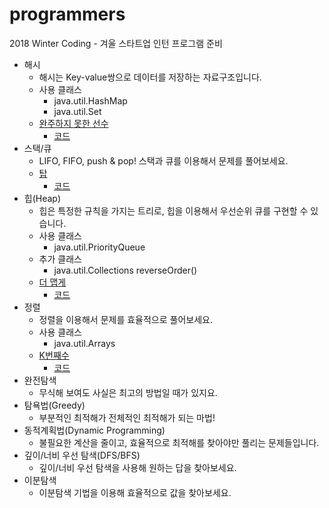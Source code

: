 # programmers
 2018 Winter Coding - 겨울 스타트업 인턴 프로그램 준비

* 해시
  * 해시는 Key-value쌍으로 데이터를 저장하는 자료구조입니다.
  * 사용 클래스
    * java.util.HashMap
    * java.util.Set
  * [완주하지 못한 선수](https://programmers.co.kr/learn/courses/30/lessons/42576)
    * [코드](https://github.com/blind180915/programmers/blob/master/Programmers/src/hash/Hash42576.java)
* 스택/큐
  * LIFO, FIFO, push & pop! 스택과 큐를 이용해서 문제를 풀어보세요.
  * [탑](https://programmers.co.kr/learn/courses/30/lessons/42588)
    * [코드](https://github.com/blind180915/programmers/blob/master/Programmers/src/stack/Stack42588.java)
* 힙(Heap)
  * 힙은 특정한 규칙을 가지는 트리로, 힙을 이용해서 우선순위 큐를 구현할 수 있습니다.
  * 사용 클래스 
    * java.util.PriorityQueue
  * 추가 클래스
    * java.util.Collections reverseOrder()
  * [더 맵게](https://programmers.co.kr/learn/courses/30/lessons/42626)
    * [코드](https://github.com/blind180915/programmers/blob/master/Programmers/src/heap/Heap42626.java)
* 정렬
  * 정렬을 이용해서 문제를 효율적으로 풀어보세요.
  * 사용 클래스
    * java.util.Arrays
  * [K번째수](https://programmers.co.kr/learn/courses/30/lessons/42748)
    * [코드](https://github.com/blind180915/programmers/blob/master/Programmers/src/sort/Sort42748.java)
* 완전탐색
  * 무식해 보여도 사실은 최고의 방법일 때가 있지요.
* 탐욕법(Greedy)
  * 부분적인 최적해가 전체적인 최적해가 되는 마법!
* 동적계획법(Dynamic Programming)
  * 불필요한 계산을 줄이고, 효율적으로 최적해를 찾아야만 풀리는 문제들입니다.
* 깊이/너비 우선 탐색(DFS/BFS)
  * 깊이/너비 우선 탐색을 사용해 원하는 답을 찾아보세요.
* 이분탐색
  * 이분탐색 기법을 이용해 효율적으로 값을 찾아보세요.

